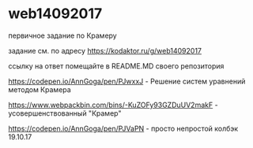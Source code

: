 # web14092017
первичное задание по Крамеру

задание см. по адресу
https://kodaktor.ru/g/web14092017

ссылку на ответ помещайте в README.MD своего репозитория

https://codepen.io/AnnGoga/pen/PJwxxJ - Решение систем уравнений методом Крамера

https://www.webpackbin.com/bins/-KuZOFy93GZDuUV2makF - усовершенствованный "Крамер"

https://codepen.io/AnnGoga/pen/PJVaPN  - просто непростой колбэк 19.10.17
